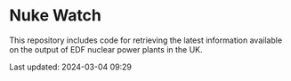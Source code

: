 # Nuke Watch

This repository includes code for retrieving the latest information available on the output of EDF nuclear power plants in the UK.

Last updated: 2024-03-04 09:29